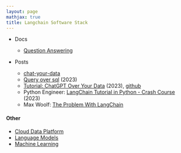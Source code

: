 ```yaml
---
layout: page
mathjax: true
title: Langchain Software Stack
---
```

* Docs
  * [Question Answering](https://python.langchain.com/docs/use_cases/question_answering/)

* Posts
  * [chat-your-data](https://github.com/hwchase17/chat-your-data/blob/master/blogpost.md)
  * [Query over sql](https://python.langchain.com/docs/use_cases/tabular/sqlite) (2023)
  * [Tutorial: ChatGPT Over Your Data](https://blog.langchain.dev/tutorial-chatgpt-over-your-data/) (2023), [github](https://github.com/hwchase17/chat-your-data?ref=blog.langchain.dev)
  * Python Engineer: [LangChain Tutorial in Python - Crash Course](https://www.python-engineer.com/posts/langchain-crash-course/) (2023)
  * Max Woolf: [The Problem With LangChain](https://minimaxir.com/2023/07/langchain-problem/)


#### Other
* [Cloud Data Platform](/cloud_data_platform)
* [Language Models](/language_models)
* [Machine Learning](/machine_learning)

